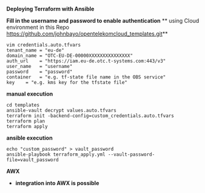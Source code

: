 **Deploying Terraform with Ansible**

**Fill in the username and password to enable authentication**
** using Cloud environment in this Repo https://github.com/johnbayo/opentelekomcloud_templates.git**
  ```
vim credentials.auto.tfvars
tenant_name = "eu-de"
domain_name = "OTC-EU-DE-00000XXXXXXXXXXXXXXX"
auth_url    = "https://iam.eu-de.otc.t-systems.com:443/v3"
user_name   = "username"
password    = "password"
container   = "e.g. tf-state file name in the OBS service"
key    = "e.g. kms key for the tfstate file"
  ```
**manual execution**
  ```
cd templates
ansible-vault decrypt values.auto.tfvars
terraform init -backend-config=custom_credentials.auto.tfvars
terraform plan
terraform apply
  ```
**ansible execution**
  ```
echo "custom_password" > vault_password
ansible-playbook terraform_apply.yml --vault-password-file=vault_password
  ```
**AWX**
* **integration into AWX is possible**
